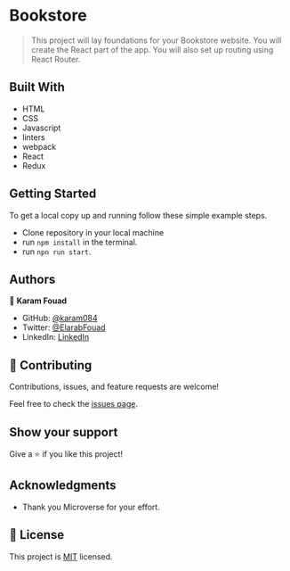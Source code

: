 # Bookstore

> This project will lay foundations for your Bookstore website. You will create the React part of the app. You will also set up routing using React Router.


## Built With

- HTML
- CSS 
- Javascript
- linters
- webpack
- React
- Redux


## Getting Started

To get a local copy up and running follow these simple example steps.

- Clone repository in your local machine 
- run `npm install` in the terminal.
- run `npn run start`.


## Authors

👤 **Karam Fouad**

- GitHub: [@karam084](https://github.com/karam084)
- Twitter: [@ElarabFouad](https://twitter.com/ElarabFouad)
- LinkedIn: [LinkedIn](https://www.linkedin.com/in/karam-fouad-179830214/)

## 🤝 Contributing

Contributions, issues, and feature requests are welcome!

Feel free to check the [issues page](../issues/).

## Show your support

Give a ⭐️ if you like this project!

## Acknowledgments

- Thank you Microverse for your effort.

## 📝 License

This project is [MIT](./LICENSE.md) licensed.